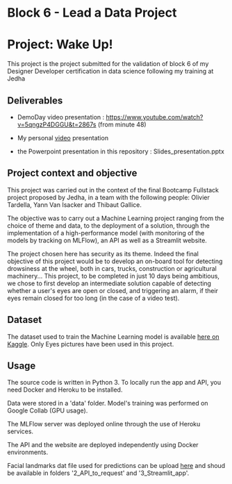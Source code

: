 # Block 6 - Lead a Data Project
# Project: Wake Up!


This project is the project submitted for the validation of block 6 of my Designer Developer certification in data science following my training at Jedha

## Deliverables

- DemoDay video presentation : https://www.youtube.com/watch?v=5qngzP4DGGU&t=2867s (from minute 48)

- My personal [video](https://share.vidyard.com/watch/VuVxhTMgpmh6wa3aZeG31K?) presentation

- the Powerpoint presentation in this repository : Slides_presentation.pptx

## Project context and objective

This project was carried out in the context of the final Bootcamp Fullstack project proposed by Jedha, in a team with the following people: Olivier Tardella, Yann Van Isacker and Thibaut Gallice.

The objective was to carry out a Machine Learning project ranging from the choice of theme and data, to the deployment of a solution, through the implementation of a high-performance model (with monitoring of the models by tracking on MLFlow), an API as well as a Streamlit website.

The project chosen here has security as its theme. Indeed the final objective of this project would be to develop an on-board tool for detecting drowsiness at the wheel, both in cars, trucks, construction or agricultural machinery...
This project, to be completed in just 10 days being ambitious, we chose to first develop an intermediate solution capable of detecting whether a user's eyes are open or closed, and triggering an alarm, if their eyes remain closed for too long (in the case of a video test).

## Dataset

The dataset used to train the Machine Learning model is available  [here on Kaggle](https://www.kaggle.com/datasets/dheerajperumandla/drowsiness-dataset). Only Eyes pictures have been used in this project.

## Usage

The source code is written in Python 3.
To locally run the app and API, you need Docker and Heroku to be installed.

Data were stored in a 'data' folder.
Model's training was performed on Google Collab (GPU usage). 

The MLFlow server was deployed online through the use of Heroku services.

The API and the website are deployed independently using Docker environments.

Facial landmarks dat file used for predictions can be upload [here](https://github.com/italojs/facial-landmarks-recognition/blob/master/shape_predictor_68_face_landmarks.dat) and shoud be available in folders '2_API_to_request' and '3_Streamlit_app'.
